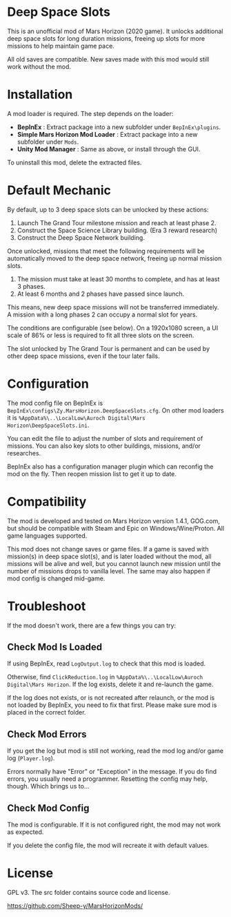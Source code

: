 # ﻿Deep Space Slots #

This is an unofficial mod of Mars Horizon (2020 game).
It unlocks additional deep space slots for long duration missions, freeing up slots for more missions to help maintain game pace.

All old saves are compatible.  New saves made with this mod would still work without the mod.


# Installation #

A mod loader is required.  The step depends on the loader:

* **BepInEx** : Extract package into a new subfolder under `BepInEx\plugins`.
* **Simple Mars Horizon Mod Loader** : Extract package into a new subfolder under `Mods`.
* **Unity Mod Manager** : Same as above, or install through the GUI.

To uninstall this mod, delete the extracted files.


# Default Mechanic #

By default, up to 3 deep space slots can be unlocked by these actions:

1. Launch The Grand Tour milestone mission and reach at least phase 2.
2. Construct the Space Science Library building. (Era 3 reward research)
3. Construct the Deep Space Network building.

Once unlocked, missions that meet the following requirements will be automatically
moved to the deep space network, freeing up normal mission slots.

1. The mission must take at least 30 months to complete, and has at least 3 phases.
2. At least 6 months and 2 phases have passed since launch.

This means, new deep space missions will not be transferred immediately.
A mission with a long phases 2 can occupy a normal slot for years.

The conditions are configurable (see below).
On a 1920x1080 screen, a UI scale of 86% or less is required to fit all three slots on the screen.

The slot unlocked by The Grand Tour is permanent and can be used by other deep space missions,
even if the tour later fails.

# Configuration #

The mod config file on BepInEx is `BepInEx\configs\Zy.MarsHorizon.DeepSpaceSlots.cfg`.
On other mod loaders it is `%AppData%\..\LocalLow\Auroch Digital\Mars Horizon\DeepSpaceSlots.ini`.

You can edit the file to adjust the number of slots and requirement of missions.
You can also key slots to other buildings, missions, and/or researches.

BepInEx also has a configuration manager plugin which can reconfig the mod on the fly.
Then reopen mission list to get it up to date.


# Compatibility #

The mod is developed and tested on Mars Horizon version 1.4.1, GOG.com,
but should be compatible with Steam and Epic on Windows/Wine/Proton.
All game languages supported.

This mod does not change saves or game files.
If a game is saved with mission(s) in deep space slot(s), and is later loaded without the mod,
all missions will be alive and well, but you cannot launch new mission until the number
of missions drops to vanilla level.  The same may also happen if mod config is changed mid-game.


# Troubleshoot #

If the mod doesn't work, there are a few things you can try:

## Check Mod Is Loaded

If using BepInEx, read `LogOutput.log` to check that this mod is loaded.

Otherwise, find `ClickReduction.log` in `%AppData%\..\LocalLow\Auroch Digital\Mars Horizon`.
If the log exists, delete it and re-launch the game.

If the log does not exists, or is not recreated after relaunch, or the mod is not loaded by BepInEx,
you need to fix that first.  Please make sure mod is placed in the correct folder.

## Check Mod Errors

If you get the log but mod is still not working, read the mod log and/or game log (`Player.log`).

Errors normally have "Error" or "Exception" in the message.
If you do find errors, you usually need a programmer.
Resetting the config may help, though.  Which brings us to...

## Check Mod Config

The mod is configurable.  If it is not configured right, the mod may not work as expected.

If you delete the config file, the mod will recreate it with default values.


# License #

GPL v3.  The src folder contains source code and license.

https://github.com/Sheep-y/MarsHorizonMods/